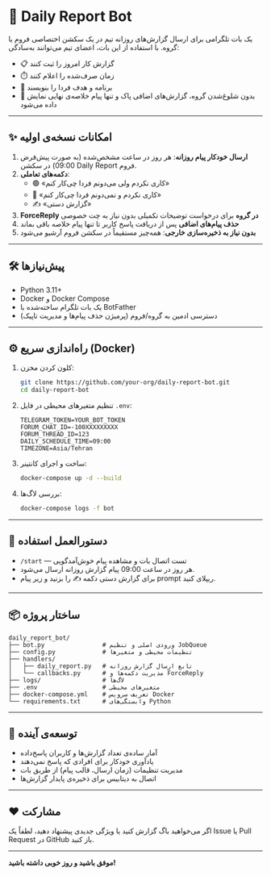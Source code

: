 # 🚀 Daily Report Bot

یک بات تلگرامی برای ارسال گزارش‌های روزانه تیم در یک سکشن اختصاصی فروم یا گروه. با استفاده از این بات، اعضای تیم می‌توانند به‌سادگی:

- 📋 گزارش کار امروز را ثبت کنند  
- ⏱️ زمان صرف‌شده را اعلام کنند  
- 📆 برنامه و هدف فردا را بنویسند  
- 🔔 بدون شلوغ‌شدن گروه، گزارش‌های اضافی پاک و تنها پیام خلاصه‌ی نهایی نمایش داده می‌شود

---

## ✨ امکانات نسخه‌ی اولیه

1. **ارسال خودکار پیام روزانه**: هر روز در ساعت مشخص‌شده (به صورت پیش‌فرض 09:00) در سکشن Daily Report فروم.  
2. **دکمه‌های تعاملی**:  
   - 🟢 «کاری نکردم ولی می‌دونم فردا چی‌کار کنم»  
   - 🔴 «کاری نکردم و نمی‌دونم فردا چی‌کار کنم»  
   - ✍️ «گزارش دستی»  
3. **ForceReply در گروه** برای درخواست توضیحات تکمیلی بدون نیاز به چت خصوصی  
4. **حذف پیام‌های اضافی** پس از دریافت پاسخ کاربر تا تنها پیام خلاصه باقی بماند  
5. **بدون نیاز به ذخیره‌سازی خارجی**: همه‌چیز مستقیماً در سکشن فروم آرشیو می‌شود

---

## 🛠️ پیش‌نیازها

- Python 3.11+  
- Docker و Docker Compose  
- یک بات تلگرام ساخته‌شده با BotFather  
- دسترسی ادمین به گروه/فروم (پرمیژن حذف پیام‌ها و مدیریت تاپیک)

---

## ⚙️ راه‌اندازی سریع (Docker)

1. کلون کردن مخزن:
   ```bash
   git clone https://github.com/your-org/daily-report-bot.git
   cd daily-report-bot
   ```
2. تنظیم متغیرهای محیطی در فایل `.env`:
   ```dotenv
   TELEGRAM_TOKEN=YOUR_BOT_TOKEN
   FORUM_CHAT_ID=-100XXXXXXXXX
   FORUM_THREAD_ID=123
   DAILY_SCHEDULE_TIME=09:00
   TIMEZONE=Asia/Tehran
   ```
3. ساخت و اجرای کانتینر:
   ```bash
   docker-compose up -d --build
   ```
4. بررسی لاگ‌ها:
   ```bash
   docker-compose logs -f bot
   ```

---

## 🚀 دستورالعمل استفاده

- `/start` — تست اتصال بات و مشاهده پیام خوش‌آمدگویی  
- هر روز در ساعت 09:00 پیام گزارش روزانه ارسال می‌شود.  
- برای گزارش دستی دکمه ✍️ را بزنید و زیر پیام prompt ریپلای کنید.

---

## 📦 ساختار پروژه

```
daily_report_bot/
├── bot.py                # ورودی اصلی و تنظیم JobQueue
├── config.py             # تنظیمات محیطی و متغیرها
├── handlers/
│   ├── daily_report.py   # تابع ارسال گزارش روزانه
│   └── callbacks.py      # مدیریت دکمه‌ها و ForceReply
├── logs/                 # لاگ‌ها
├── .env                  # متغیرهای محیطی
├── docker-compose.yml    # تعریف سرویس Docker
└── requirements.txt      # وابستگی‌های Python
```

---

## 🌱 توسعه‌ی آینده

- آمار ساده‌ی تعداد گزارش‌ها و کاربران پاسخ‌داده  
- یادآوری خودکار برای افرادی که پاسخ نمی‌دهند  
- مدیریت تنظیمات (زمان ارسال، قالب پیام) از طریق بات  
- اتصال به دیتابیس برای ذخیره‌ی پایدار گزارش‌ها

---

## ❤️ مشارکت

اگر می‌خواهید باگ گزارش کنید یا ویژگی جدیدی پیشنهاد دهید، لطفاً یک Issue یا Pull Request در GitHub باز کنید.

---

**موفق باشید و روز خوبی داشته باشید!**

